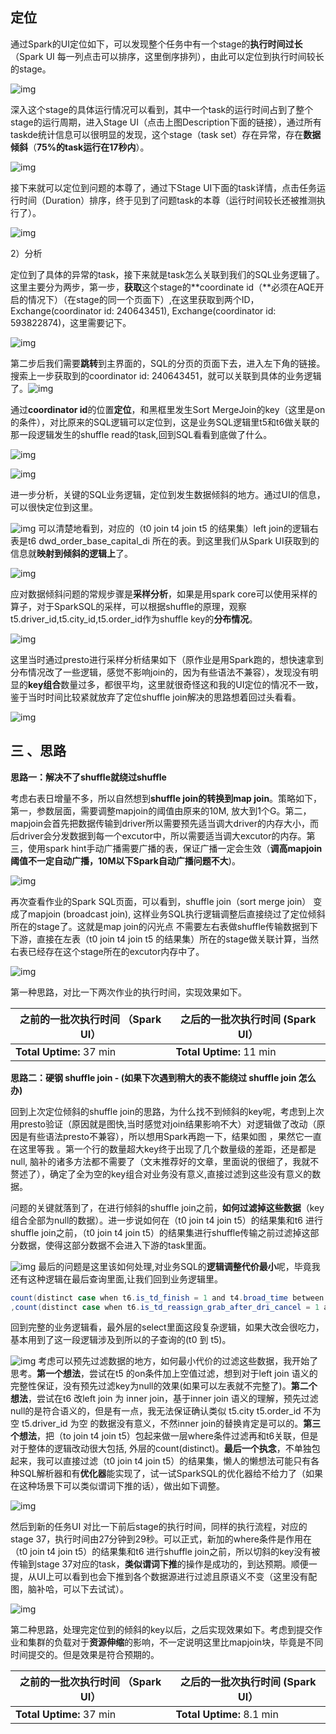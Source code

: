 ## **定位** 

 通过Spark的UI定位如下，可以发现整个任务中有一个stage的**执行时间过长**（Spark UI 每一列点击可以排序，这里倒序排列），由此可以定位到执行时间较长的stage。

![img](http://img-hxy021.didistatic.com/static/km/do1_xyGGBLmylSusPD6WMlWj)

深入这个stage的具体运行情况可以看到，其中一个task的运行时间占到了整个stage的运行周期，进入Stage UI（点击上图Description下面的链接），通过所有taskde统计信息可以很明显的发现，这个stage（task set）存在异常，存在**数据倾斜**（**75%的task运行在17秒内**）。

![img](http://img-hxy021.didistatic.com/static/km/do1_UWAGUHAEjqQkHvZ8XMdt)

接下来就可以定位到问题的本尊了，通过下Stage UI下面的task详情，点击任务运行时间（Duration）排序，终于见到了问题task的本尊（运行时间较长还被推测执行了）。

![img](http://img-hxy021.didistatic.com/static/km/do1_ipJvawQpXJXJXsd2cdAG)

2）分析

  定位到了具体的异常的task，接下来就是task怎么关联到我们的SQL业务逻辑了。这里主要分为两步，第一步，**获取**这个stage的**coordinate id（**必须在AQE开启的情况下）（在stage的同一个页面下）,在这里获取到两个ID，Exchange(coordinator id: 240643451), Exchange(coordinator id: 593822874)，这里需要记下。

![img](http://img-hxy021.didistatic.com/static/km/do1_iXXatAgGp4Kdd51DvrtD) 

  第二步后我们需要**跳转**到主界面的，SQL的分页的页面下去，进入左下角的链接。搜索上一步获取到的coordinator id: 240643451，就可以关联到具体的业务逻辑了。![img](http://img-hxy021.didistatic.com/static/km/do1_Qf4hQWelLiXLuNA3KYlp) 

 通过**coordinator id**的位置**定位**，和黑框里发生Sort MergeJoin的key（这里是on的条件），对比原来的SQL逻辑可以定位到，这是业务SQL逻辑里t5和t6做关联的那一段逻辑发生的shuffle read的task,回到SQL看看到底做了什么。

![img](http://img-hxy021.didistatic.com/static/km/do1_VFwupBSjvjg9yH1TDMQh)

![img](http://img-hxy021.didistatic.com/static/km/do1_jshlEjPwdLQ5cBxhEFGa)

 进一步分析，关键的SQL业务逻辑，定位到发生数据倾斜的地方。通过UI的信息，可以很快定位到这里。

 ![img](http://img-hxy021.didistatic.com/static/km/do1_MzxtfxfwSHMw4C3naKq2)     可以清楚地看到，对应的（t0 join t4 join t5 的结果集）left join的逻辑右表是t6 dwd_order_base_capital_di 所在的表。到这里我们从Spark UI获取到的信息就**映射到倾斜的逻辑上**了。

![img](http://img-hxy021.didistatic.com/static/km/do1_YCAzg15Bs3kDZVlX4apL)

  应对数据倾斜问题的常规步骤是**采样分析**，如果是用spark core可以使用采样的算子，对于SparkSQL的采样，可以根据shuffle的原理，观察 t5.driver_id,t5.city_id,t5.order_id作为shuffle key的**分布情况**。

![img](http://img-hxy021.didistatic.com/static/km/do1_C9dMNCZrLqGLIX5cyzaI)

 这里当时通过presto进行采样分析结果如下（原作业是用Spark跑的，想快速拿到分布情况改了一些逻辑，感觉不影响join的，因为有些语法不兼容），发现没有明显的**key组合**数量过多，都很平均，这里就很奇怪这和我的UI定位的情况不一致，鉴于当时时间比较紧就放弃了定位shuffle join解决的思路想着回过头看看。

![img](http://img-hxy021.didistatic.com/static/km/do1_LfdvQWhicIAbHrkWkHSd)

## **三 、思路**

**思路一：解决不了shuffle就绕过shuffle**

 考虑右表日增量不多，所以自然想到**shuffle join的转换到map join**。策略如下，第一，参数层面，需要调整mapjoin的阈值由原来的10M, 放大到1个G。第二，mapjoin会首先把数据传输到driver所以需要预先适当调大driver的内存大小，而后driver会分发数据到每一个excutor中，所以需要适当调大excutor的内存。第三，使用spark hint手动广播需要广播的表，保证广播一定会生效（**调高mapjoin阈值不一定自动广播，10M以下Spark自动广播问题不大**)。

![img](http://img-hxy021.didistatic.com/static/km/do1_jgGLmb8yVN34ikrMwtxR)

 再次查看作业的Spark SQL页面，可以看到，shuffle join（sort merge join） 变成了mapjoin (broadcast join), 这样业务SQL执行逻辑调整后直接绕过了定位倾斜所在的stage了。这就是map join的闪光点 不需要左右表做shuffle传输数据到下下游，直接在左表（t0 join t4 join t5 的结果集）所在的stage做关联计算，当然右表已经存在这个stage所在的excutor内存中了。

![img](http://img-hxy021.didistatic.com/static/km/do1_CSVwHZurcNUdJHIm369e)

 第一种思路，对比一下两次作业的执行时间，实现效果如下。

| 之前的一批次执行时间 （Spark UI） | 之后的一批次执行时间 (Spark UI） |
| --------------------------------- | -------------------------------- |
| **Total Uptime:** 37 min          | **Total Uptime:** 11 min         |

  

**思路二：硬钢 shuffle join - (如果下次遇到稍大的表不能绕过 shuffle join 怎么办)**

 回到上次定位倾斜的shuffle join的思路，为什么找不到倾斜的key呢，考虑到上次用presto验证（原因就是图快,当时感觉对join结果影响不大）对逻辑做了改动（原因是有些语法presto不兼容），所以想用Spark再跑一下，结果如图 ，果然它一直在这里等我 。第一个行的数量超大key终于出现了几个数量级的差距，还是都是null, 脑补的诸多方法都不需要了（文末推荐好的文章，里面说的很细了，我就不赘述了），确定了全为空的key组合对业务没有意义,直接过滤到这些没有意义的数据。

 问题的关键就落到了，在进行倾斜的shuffle join之前，**如何过滤掉这些数据**（key组合全部为null的数据）。进一步说如何在（t0 join t4 join t5）的结果集和t6 进行shuffle join之前，（t0 join t4 join t5）的结果集进行shuffle传输之前过滤掉这部分数据，使得这部分数据不会进入下游的task里面。

![img](http://img-hxy021.didistatic.com/static/km/do1_s6PSw29IREvkY1LeHfAW) 最后的问题是这里该如何处理,对业务SQL的**逻辑调整代价最小**呢，毕竟我还有这种逻辑在最后查询里面,让我们回到业务逻辑里。

```java
count(distinct case when t6.is_td_finish = 1 and t4.broad_time between config_start_time and config_end_time and ((scheme_type = 0 and array_contains(product_id_arr, cast(t6.product_id as string))) or (scheme_type = 4 and t6.product_id in (21060, 21066, 21067)) or (scheme_type = 5)) then t6.order_id end) as rides_broad_cnt
,count(distinct case when t6.is_td_reassign_grab_after_dri_cancel = 1 and t4.broad_time between config_start_time and config_end_time and ((scheme_type = 0 and array_contains(product_id_arr, cast(t6.product_id as string))) or (scheme_type = 4 and t6.product_id in (21060, 21066, 21067)) or (scheme_type = 5)) then t6.order_id end) as cancels
```

  回到完整的业务逻辑看，最外层的select里面这段复杂逻辑，如果大改会很吃力，基本用到了这一段逻辑涉及到所以的子查询的(t0 到 t5)。

![img](http://img-hxy021.didistatic.com/static/km/do1_Gmv4jzFyEgnXsZMeBBnK)  考虑可以预先过滤数据的地方，如何最小代价的过滤这些数据，我开始了思考。**第一个想法**，尝试在t5 的on条件加上空值过滤，想到对于left join 语义的完整性保证，没有预先过滤key为null的效果(如果可以左表就不完整了)。**第二个想法**，尝试在t6 改left join 为 inner join，基于inner join 语义的理解，预先过滤null的是符合语义的，但是有一点，我无法保证确认类似 t5.city t5.order_id 不为空 t5.driver_id 为空 的数据没有意义，不然inner join的替换肯定是可以的。**第三个想法**，把（to join t4 join t5）包起来做一层where条件过滤再和t6关联，但是对于整体的逻辑改动很大包括, 外层的count(distinct)。**最后一个执念**，不单独包起来，我可以直接过滤（t0 join t4 join t5）的结果集，懒人的懒想法可能只有各种SQL解析器和有**优化器**能实现了，试一试SparkSQL的优化器给不给力了（如果在这种场景下可以类似谓词下推的话），做出如下调整。

![img](http://img-hxy021.didistatic.com/static/km/do1_yJP5D9ZFm8QNPS3a2BfK)

 然后到新的任务UI 对比一下前后stage的执行时间，同样的执行流程，对应的stage 37，执行时间由27分钟到29秒。可以正式，新加的where条件是作用在（t0 join t4 join t5）的结果集和t6 进行shuffle join之前，所以切斜的key没有被传输到stage 37对应的task，**类似谓词下推**的操作是成功的，到达预期。顺便一提，从UI上可以看到也会下推到各个数据源进行过滤且原语义不变（这里没有配图，脑补哈，可以下去试试）。

![img](http://img-hxy021.didistatic.com/static/km/do1_XY7V9ga1d2B5hlCib3V3)

 第二种思路，处理完定位到的倾斜的key以后，之后实现效果如下。考虑到提交作业和集群的负载对于**资源伸缩**的影响，不一定说明这里比mapjoin块，毕竟是不同时间提交的。但是效果是符合预期的。

| 之前的一批次执行时间 （Spark UI） | 之后的一批次执行时间 (Spark UI） |
| --------------------------------- | -------------------------------- |
| **Total Uptime:** 37 min          | **Total Uptime:** 8.1 min        |

 